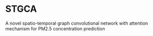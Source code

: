 # STGCA
A novel spatio-temporal graph convolutional network with attention mechanism for PM2.5 concentration prediction
